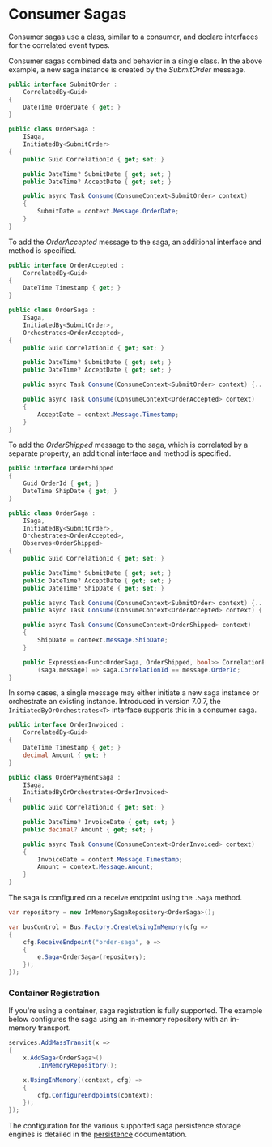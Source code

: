 # Consumer Sagas

Consumer sagas use a class, similar to a consumer, and declare interfaces for the correlated event types.

Consumer sagas combined data and behavior in a single class. In the above example, a new saga instance is created by the _SubmitOrder_ message.

```cs {16}
public interface SubmitOrder :
    CorrelatedBy<Guid>
{
    DateTime OrderDate { get; }
}

public class OrderSaga :
    ISaga,
    InitiatedBy<SubmitOrder>
{
    public Guid CorrelationId { get; set; }

    public DateTime? SubmitDate { get; set; }
    public DateTime? AcceptDate { get; set; }

    public async Task Consume(ConsumeContext<SubmitOrder> context)
    {
        SubmitDate = context.Message.OrderDate;
    }
}
```

To add the _OrderAccepted_ message to the saga, an additional interface and method is specified.

```cs {19}
public interface OrderAccepted :
    CorrelatedBy<Guid>
{
    DateTime Timestamp { get; }
}

public class OrderSaga :
    ISaga,
    InitiatedBy<SubmitOrder>,
    Orchestrates<OrderAccepted>,
{
    public Guid CorrelationId { get; set; }

    public DateTime? SubmitDate { get; set; }
    public DateTime? AcceptDate { get; set; }

    public async Task Consume(ConsumeContext<SubmitOrder> context) {...}

    public async Task Consume(ConsumeContext<OrderAccepted> context)
    {
        AcceptDate = context.Message.Timestamp;
    }
}
```

To add the _OrderShipped_ message to the saga, which is correlated by a separate property, an additional interface and method is specified.

```cs {22,27-28}
public interface OrderShipped
{
    Guid OrderId { get; }
    DateTime ShipDate { get; }
}

public class OrderSaga :
    ISaga,
    InitiatedBy<SubmitOrder>,
    Orchestrates<OrderAccepted>,
    Observes<OrderShipped>
{
    public Guid CorrelationId { get; set; }

    public DateTime? SubmitDate { get; set; }
    public DateTime? AcceptDate { get; set; }
    public DateTime? ShipDate { get; set; }

    public async Task Consume(ConsumeContext<SubmitOrder> context) {...}
    public async Task Consume(ConsumeContext<OrderAccepted> context) {...}

    public async Task Consume(ConsumeContext<OrderShipped> context)
    {
        ShipDate = context.Message.ShipDate;
    }

    public Expression<Func<OrderSaga, OrderShipped, bool>> CorrelationExpression =>
        (saga,message) => saga.CorrelationId == message.OrderId;
}
```

In some cases, a single message may either initiate a new saga instance or orchestrate an existing instance. Introduced in version 7.0.7, the `InitiatedByOrOrchestrates<T>` interface supports this in a consumer saga.

```cs
public interface OrderInvoiced :
    CorrelatedBy<Guid>
{
    DateTime Timestamp { get; }
    decimal Amount { get; }
}

public class OrderPaymentSaga :
    ISaga,
    InitiatedByOrOrchestrates<OrderInvoiced>
{
    public Guid CorrelationId { get; set; }

    public DateTime? InvoiceDate { get; set; }
    public decimal? Amount { get; set; }

    public async Task Consume(ConsumeContext<OrderInvoiced> context)
    {
        InvoiceDate = context.Message.Timestamp;
        Amount = context.Message.Amount;
    }
}
```

The saga is configured on a receive endpoint using the `.Saga` method.

```cs
var repository = new InMemorySagaRepository<OrderSaga>();

var busControl = Bus.Factory.CreateUsingInMemory(cfg =>
{
    cfg.ReceiveEndpoint("order-saga", e =>
    {
        e.Saga<OrderSaga>(repository);
    });
});
```

### Container Registration

If you're using a container, saga registration is fully supported. The example below configures the saga using an in-memory repository with an in-memory transport.

```cs
services.AddMassTransit(x =>
{
    x.AddSaga<OrderSaga>()
        .InMemoryRepository();

    x.UsingInMemory((context, cfg) =>
    {
        cfg.ConfigureEndpoints(context);
    });
});
```

The configuration for the various supported saga persistence storage engines is detailed in the [persistence](persistence.md) documentation.
